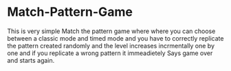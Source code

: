 # Match-Pattern-Game
This is very simple Match the pattern game where where you can choose between a classic mode and timed mode and you have to correctly replicate the pattern created randomly and the level increases incrmentally one by one and if you 
replicate a wrong pattern it immeadietely Says game over and starts again.
